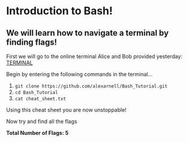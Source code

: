 # Introduction to Bash!

## We will learn how to navigate a terminal by finding flags!
First we will go to the online terminal Alice and Bob provided yesterday: <a href="http://157.230.203.138/term" target="_blank">TERMINAL</a>

Begin by entering the following commands in the terminal...

1. `git clone https://github.com/alexarnell/Bash_Tutorial.git`
2. `cd Bash_Tutorial`
3. `cat cheat_sheet.txt`

Using this cheat sheet you are now unstoppable!

Now try and find all the flags 

**Total Number of Flags: 5**
